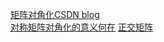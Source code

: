 [矩阵对角化CSDN blog](http://blog.csdn.net/danieljianfeng/article/details/22171581)  
[对称矩阵对角化的意义何在](https://www.zhihu.com/question/27831523)
[正交矩阵](https://zh.wikipedia.org/wiki/%E6%AD%A3%E4%BA%A4%E7%9F%A9%E9%98%B5)
